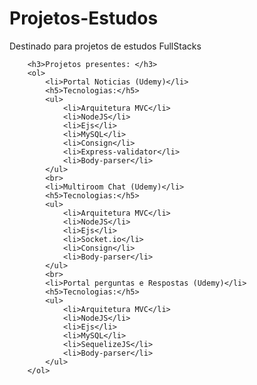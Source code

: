 # Projetos-Estudos
Destinado para projetos de estudos FullStacks 

        <h3>Projetos presentes: </h3>
        <ol>
            <li>Portal Noticias (Udemy)</li>
            <h5>Tecnologias:</h5>
            <ul>
                <li>Arquitetura MVC</li>
                <li>NodeJS</li>
                <li>Ejs</li>
                <li>MySQL</li>
                <li>Consign</li>
                <li>Express-validator</li>
                <li>Body-parser</li>
            </ul>
            <br>
            <li>Multiroom Chat (Udemy)</li>
            <h5>Tecnologias:</h5>
            <ul>
                <li>Arquitetura MVC</li>
                <li>NodeJS</li>
                <li>Ejs</li>
                <li>Socket.io</li>
                <li>Consign</li>
                <li>Body-parser</li>
            </ul>
            <br>
            <li>Portal perguntas e Respostas (Udemy)</li>
            <h5>Tecnologias:</h5>
            <ul>
                <li>Arquitetura MVC</li>
                <li>NodeJS</li>
                <li>Ejs</li>
                <li>MySQL</li>
                <li>SequelizeJS</li>
                <li>Body-parser</li>
            </ul>
        </ol>
